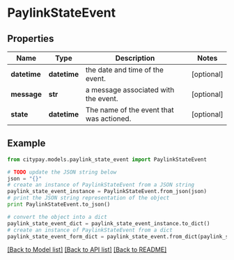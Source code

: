 # PaylinkStateEvent


## Properties

Name | Type | Description | Notes
------------ | ------------- | ------------- | -------------
**datetime** | **datetime** | the date and time of the event. | [optional] 
**message** | **str** | a message associated with the event. | [optional] 
**state** | **datetime** | The name of the event that was actioned. | [optional] 

## Example

```python
from citypay.models.paylink_state_event import PaylinkStateEvent

# TODO update the JSON string below
json = "{}"
# create an instance of PaylinkStateEvent from a JSON string
paylink_state_event_instance = PaylinkStateEvent.from_json(json)
# print the JSON string representation of the object
print PaylinkStateEvent.to_json()

# convert the object into a dict
paylink_state_event_dict = paylink_state_event_instance.to_dict()
# create an instance of PaylinkStateEvent from a dict
paylink_state_event_form_dict = paylink_state_event.from_dict(paylink_state_event_dict)
```
[[Back to Model list]](../README.md#documentation-for-models) [[Back to API list]](../README.md#documentation-for-api-endpoints) [[Back to README]](../README.md)


